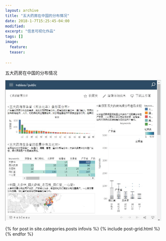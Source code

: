 ```yaml
---
layout: archive
title: "五大药房在中国的分布情况"
date: 2018-1-7T15:25:45-04:00
modified:
excerpt: "信息可视化作品"
tags: []
image: 
  feature:
  teaser:
  
---
```

五大药房在中国的分布情况

![tableau](images/tableau_.jpg)

		
<div class="tiles">
{% for post in site.categories.posts infovis %}
  {% include post-grid.html %}
{% endfor %}
</div>